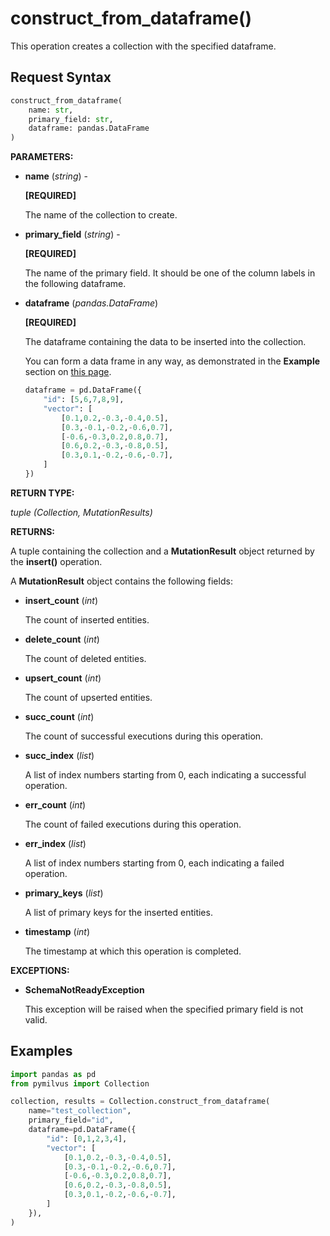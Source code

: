 
# construct_from_dataframe()

This operation creates a collection with the specified dataframe. 

## Request Syntax

```python
construct_from_dataframe(
    name: str, 
    primary_field: str,
    dataframe: pandas.DataFrame
)
```

__PARAMETERS:__

- __name__ (_string_) -

    __[REQUIRED]__

    The name of the collection to create.

- __primary_field__ (_string_) -

    __[REQUIRED]__

    The name of the primary field. It should be one of the column labels in the following dataframe.

- __dataframe__ (_pandas.DataFrame_) 

    __[REQUIRED]__

    The dataframe containing the data to be inserted into the collection.

    You can form a data frame in any way, as demonstrated in the __Example__ section on [this page](https://pandas.pydata.org/docs/reference/api/pandas.DataFrame.html).

    ```python
    dataframe = pd.DataFrame({
        "id": [5,6,7,8,9],
        "vector": [
            [0.1,0.2,-0.3,-0.4,0.5],
            [0.3,-0.1,-0.2,-0.6,0.7],
            [-0.6,-0.3,0.2,0.8,0.7],
            [0.6,0.2,-0.3,-0.8,0.5],
            [0.3,0.1,-0.2,-0.6,-0.7],
        ]
    })
    ```

__RETURN TYPE:__

_tuple (Collection, MutationResults)_

__RETURNS:__

A tuple containing the collection and a __MutationResult__ object returned by the __insert()__ operation.

A __MutationResult__ object contains the following fields:

- __insert_count__ (_int_)

    The count of inserted entities.

- __delete_count__ (_int_)

    The count of deleted entities.

- __upsert_count__ (_int_)

    The count of upserted entities.

- __succ_count__ (_int_)

    The count of successful executions during this operation.

- __succ_index__ (_list_)

    A list of index numbers starting from 0, each indicating a successful operation.

- __err_count__ (_int_)

    The count of failed executions during this operation.

- __err_index__ (_list_)

    A list of index numbers starting from 0, each indicating a failed operation.

- __primary_keys__ (_list_)

    A list of primary keys for the inserted entities.

- __timestamp__ (_int_)

    The timestamp at which this operation is completed.

__EXCEPTIONS:__

- __SchemaNotReadyException__

    This exception will be raised when the specified primary field is not valid.

## Examples

```python
import pandas as pd
from pymilvus import Collection

collection, results = Collection.construct_from_dataframe(
    name="test_collection",
    primary_field="id",
    dataframe=pd.DataFrame({
        "id": [0,1,2,3,4],
        "vector": [
            [0.1,0.2,-0.3,-0.4,0.5],
            [0.3,-0.1,-0.2,-0.6,0.7],
            [-0.6,-0.3,0.2,0.8,0.7],
            [0.6,0.2,-0.3,-0.8,0.5],
            [0.3,0.1,-0.2,-0.6,-0.7],
        ]
    }),
)
```

